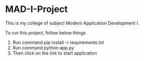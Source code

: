 # MAD-I-Project
This is my college of subject Modern Application Development I.

To run this project, follow below things
1. Run command pip install -r requirements.txt
2. Run command python app.py
3. Then click on the link to start application
